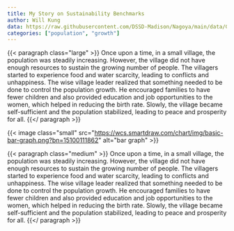 ```yaml
---
title: My Story on Sustainability Benchmarks
author: Will Kung
data: https://raw.githubusercontent.com/DSSD-Madison/Nagoya/main/data/GeoDS4Bolivia.geojson
categories: ["population", "growth"]
---
```


{{< paragraph class="large" >}}
Once upon a time, in a small village, the population was steadily increasing. However, the village did not have enough resources to sustain the growing number of people. The villagers started to experience food and water scarcity, leading to conflicts and unhappiness. The wise village leader realized that something needed to be done to control the population growth. He encouraged families to have fewer children and also provided education and job opportunities to the women, which helped in reducing the birth rate. Slowly, the village became self-sufficient and the population stabilized, leading to peace and prosperity for all.
{{</ paragraph >}}

{{< image class="small" src="https://wcs.smartdraw.com/chart/img/basic-bar-graph.png?bn=15100111862" alt="bar graph" >}}

{{< paragraph class="medium" >}}
Once upon a time, in a small village, the population was steadily increasing. However, the village did not have enough resources to sustain the growing number of people. The villagers started to experience food and water scarcity, leading to conflicts and unhappiness. The wise village leader realized that something needed to be done to control the population growth. He encouraged families to have fewer children and also provided education and job opportunities to the women, which helped in reducing the birth rate. Slowly, the village became self-sufficient and the population stabilized, leading to peace and prosperity for all.
{{</ paragraph >}}